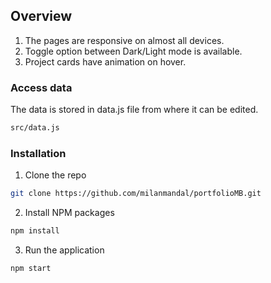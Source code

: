  
## Overview
1. The pages are responsive on almost all devices. 
2. Toggle option between Dark/Light mode is available. 
3. Project cards have animation on hover.

### Access data
The data is stored in data.js file from where it can be edited.
```sh
src/data.js
```
### Installation
 
1. Clone the repo
```sh
git clone https://github.com/milanmandal/portfolioMB.git
```
2. Install NPM packages
```sh
npm install
```
3. Run the application
```sh
npm start
```

